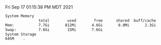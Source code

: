 Fri Sep 17 01:15:38 PM MDT 2021
```bash
System Memory
               total        used        free      shared  buff/cache   available
Mem:           7.7Gi       812Mi       4.6Gi       8.0Mi       2.3Gi       6.6Gi
Swap:          7.6Gi        15Mi       7.6Gi
System Storage
645M	.
```
```bash
